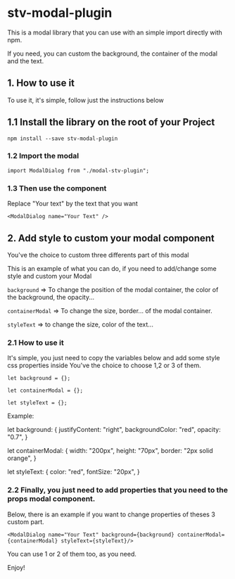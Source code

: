 # stv-modal-plugin

This is a modal library that you can use with an simple import directly with npm.

If you need, you can custom the background, the container of the modal and the text.

## 1. How to use it

To use it, it's simple, follow just the instructions below

## 1.1 Install the library on the root of your Project

`npm install --save stv-modal-plugin`

### 1.2 Import the modal

`import ModalDialog from "./modal-stv-plugin";`

### 1.3 Then use the component

Replace "Your text" by the text that you want

`<ModalDialog name="Your Text" />`

## 2. Add style to custom your modal component

You've the choice to custom three differents part of this modal

This is an example of what you can do, if you need to add/change some style and custom your Modal

`background` => To change the position of the modal container, the color of the background, the opacity...

`containerModal` => To change the size, border... of the modal container.

`styleText` => to change the size, color of the text...

### 2.1 How to use it

It's simple, you just need to copy the variables below and add some style css properties inside
You've the choice to choose 1,2 or 3 of them.

`let background = {};`

`let containerModal = {};`

`let styleText = {};`

Example:

let background: {
justifyContent: "right",
backgroundColor: "red",
opacity: "0.7",
}

let containerModal: {
width: "200px",
height: "70px",
border: "2px solid orange",
}

let styleText: {
color: "red",
fontSize: "20px",
}

### 2.2 Finally, you just need to add properties that you need to the props modal component.

Below, there is an example if you want to change properties of theses 3 custom part.

`<ModalDialog name="Your Text" background={background} containerModal={containerModal} styleText={styleText}/>`

You can use 1 or 2 of them too, as you need.

Enjoy!
